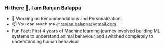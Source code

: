 ### Hi there 👋, I am Ranjan Balappa

- 🔭 Working on Recommendations and Personalization.
- 📫 You can reach me @ranjan.balappa@gmail.com.
- Fun Fact: First 4 years of Machine learning journey involved building ML systems to
  understand animal behaviour and switched completely to understanding human behaviour



<!--
**RanjanBalappa/ranjanbalappa** is a ✨ _special_ ✨ repository because its `README.md` (this file) appears on your GitHub profile.

Here are some ideas to get you started:

- 
- 🌱 I’m currently learning ...
- 👯 I’m looking to collaborate on ...
- 🤔 I’m looking for help with ...
- 💬 Ask me about ...
- 📫 How to reach me: ...
- 😄 Pronouns: ...
- ⚡ Fun fact: ...
-->
